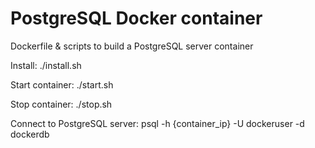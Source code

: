 PostgreSQL Docker container
==========================

Dockerfile & scripts to build a PostgreSQL server container

Install:
./install.sh

Start container:
./start.sh

Stop container:
./stop.sh

Connect to PostgreSQL server:
psql -h {container_ip} -U dockeruser -d dockerdb
